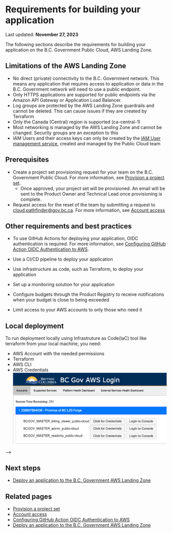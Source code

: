 # Requirements for building your application

Last updated: **November 27, 2023**

The following sections describe the requirements for building your application on the B.C. Government Public Cloud, AWS Landing Zone.

## Limitations of the AWS Landing Zone

- No direct (private) connectivity to the B.C. Government network. This means any application that requires access to application or data in the B.C. Government network will need to use a public endpoint.
- Only HTTPS applications are supported for public endpoints via the Amazon API Gateway or Application Load Balancer.
- Log groups are protected by the AWS Landing Zone guardrails and cannot be deleted. This can cause issues if they are created by Terraform
- Only the Canada (Central) region is supported (ca-central-1)
- Most networking is managed by the AWS Landing Zone and cannot be changed. Security groups are an exception to this
- IAM Users and their access keys can only be created by the [IAM User management service](iam-user-service.md), created and managed by the Public Cloud team


## Prerequisites

- Create a project set provisioning request for your team on the B.C. Government Public Cloud. For more information, see [Provision a project set](provision-a-project-set.md).
  - Once approved, your project set will be provisioned. An email will be sent to the Product Owner and Technical Lead once provisioning is complete.
- Request access for the reset of the team by submitting a request to <cloud.pathfinder@gov.bc.ca>. For more information, see [Account access](provision-a-project-set.md#account-access)

## Other requirements and best practices

- To use GitHub Actions for deploying your application, OIDC authentication is required. For more information, see [Configuring GitHub Action OIDC Authentication to AWS](deploy-an-app-to-the-aws-landing-zone.md#configuring-github-action-oidc-authentication-to-aws).

- Use a CI/CD pipeline to deploy your application
- Use infrastructure as code, such as Terraform, to deploy your application
- Set up a monitoring solution for your application
- Configure budgets through the Product Registry to receive notifications when your budget is close to being exceeded
- Limit access to your AWS accounts to only those who need it

## Local deployment
To run deployment locally using Infrastruture as Code(IaC) tool like terraform from your local machine, you need:
 - AWS Account with the needed permissions
 - Terraform
 - AWS CLI
 - AWS Credentials
 ![aws-credential-cli](images/requirements-for-building-your-application/aws-credential-cli.png)

-->
## Next steps

- [Deploy an application to the B.C. Government AWS Landing Zone](deploy-an-app-to-the-aws-landing-zone.md)

## Related pages

- [Provision a project set](provision-a-project-set.md)
- [Account access](provision-a-project-set.md#account-access)
- [Configuring GitHub Action OIDC Authentication to AWS](deploy-an-app-to-the-aws-landing-zone.md#configuring-github-action-oidc-authentication-to-aws)
- [Deploy an application to the B.C. Government AWS Landing Zone](deploy-an-app-to-the-aws-landing-zone.md)
